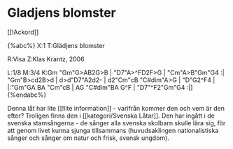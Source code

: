 # Gladjens blomster

[[!Ackord]]

{%abc%}
X:1
T:Glädjens blomster

R:Visa
Z:Klas Krantz, 2006

L:1/8
M:3/4
K:Gm
"Gm"G>AB2G>B | "D7"A>^FD2F>G | "Cm"A>B"Gm"G4 :|
"Gm"B>cd2B>d | d>d"D7"A2d2- | d2"Cm"cB "C#dim"A>G | "D"G2^F4 |
|:"Gm"GA BA "Cm"cB | AG "C#dim"BA G^F | "D7"^F2"Gm"G4 :|]
{%endabc%}

Denna låt har lite [[!lite information]] - varifrån kommer den och vem är den efter? Troligen finns den i [[kategori/Svenska Låtar]]. Den har ingått i de svenska stamsångerna - de sånger alla svenska skolbarn skulle lära sig, för att genom livet kunna sjunga tillsammans (huvudsaklingen nationalistiska sånger och sånger om natur och frisk, svensk ungdom).
